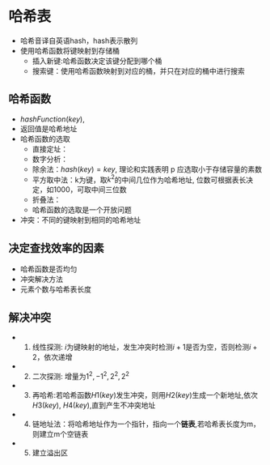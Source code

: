 # 哈希表

- 哈希音译自英语hash，hash表示散列
- 使用哈希函数将键映射到存储桶
  - 插入新键:哈希函数决定该键分配到哪个桶
  - 搜索键：使用哈希函数映射到对应的桶，并只在对应的桶中进行搜索
  
## 哈希函数
- $hashFunction(key)$, 
- 返回值是哈希地址
- 哈希函数的选取
  - 直接定址：
  - 数字分析：
  - 除余法：$hash(key) = key % P + b$, 理论和实践表明 p 应选取小于存储容量的素数
  - 平方取中法：k为键，取$k^2$的中间几位作为哈希地址, 位数可根据表长决定，如1000，可取中间三位数
  - 折叠法：
  - 哈希函数的选取是一个开放问题
- 冲突：不同的键映射到相同的哈希地址

## 决定查找效率的因素
- 哈希函数是否均匀
- 冲突解决方法
- 元素个数与哈希表长度

## 解决冲突

- 1. 线性探测: $i$为键映射的地址，发生冲突时检测$i+1$是否为空，否则检测$i+2$，依次递增
- 2. 二次探测: 增量为$1^2, -1^2, 2^2, 2^2$
- 3. 再哈希:若哈希函数$H1(key)$发生冲突，则用$H2(key)$生成一个新地址,依次$H3(key)$, $H4(key)$,直到产生不冲突地址
- 4. 链地址法：将哈希地址作为一个指针，指向一个**链表**,若哈希表长度为m，则建立m个空链表
- 5. 建立溢出区
